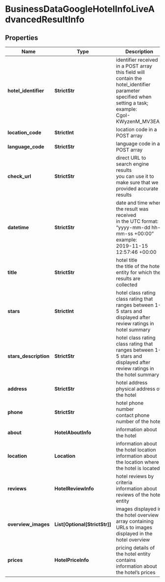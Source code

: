 # BusinessDataGoogleHotelInfoLiveAdvancedResultInfo


## Properties

| Name | Type | Description | Notes |
|------------ | ------------- | ------------- | -------------|
**hotel_identifier** | **StrictStr** | identifier received in a POST array<br>this field will contain the hotel_identifier parameter specified when setting a task;<br>example:<br>CgoI-KWyzenM_MV3EAE |[optional]|
**location_code** | **StrictInt** | location code in a POST array |[optional]|
**language_code** | **StrictStr** | language code in a POST array |[optional]|
**check_url** | **StrictStr** | direct URL to search engine results<br>you can use it to make sure that we provided accurate results |[optional]|
**datetime** | **StrictStr** | date and time when the result was received<br>in the UTC format: “yyyy-mm-dd hh-mm-ss +00:00”<br>example:<br>2019-11-15 12:57:46 +00:00 |[optional]|
**title** | **StrictStr** | hotel title<br>the title of the hotel entity for which the results are collected |[optional]|
**stars** | **StrictInt** | hotel class rating<br>class rating that ranges between 1-5 stars and displayed after review ratings in hotel summary |[optional]|
**stars_description** | **StrictStr** | hotel class rating<br>class rating that ranges between 1-5 stars and displayed after review ratings in the hotel summary |[optional]|
**address** | **StrictStr** | hotel address<br>physical address of the hotel |[optional]|
**phone** | **StrictStr** | hotel phone number<br>contact phone number of the hotel |[optional]|
**about** | **HotelAboutInfo** | information about the hotel |[optional]|
**location** | **Location** | information about the hotel location<br>information about the location where the hotel is located |[optional]|
**reviews** | **HotelReviewInfo** | hotel reviews by criteria<br>information about reviews of the hotel entity |[optional]|
**overview_images** | **List[Optional[StrictStr]]** | images displayed in the hotel overview<br>array containing URLs to images displayed in the hotel overview |[optional]|
**prices** | **HotelPriceInfo** | pricing details of the hotel entity<br>contains information about the hotel’s prices |[optional]|